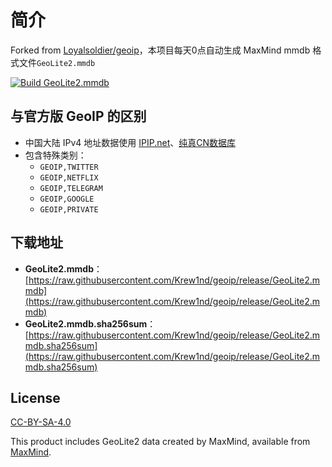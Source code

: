 # 简介

Forked from [Loyalsoldier/geoip](https://github.com/Loyalsoldier/geoip)，本项目每天0点自动生成 MaxMind mmdb 格式文件`GeoLite2.mmdb`

[![Build GeoLite2.mmdb](https://github.com/Krew1nd/geoip/actions/workflows/build.yml/badge.svg)](https://github.com/krew1nd/geoip/actions/workflows/build.yml)

## 与官方版 GeoIP 的区别

- 中国大陆 IPv4 地址数据使用 [IPIP.net](https://github.com/17mon/china_ip_list/blob/master/china_ip_list.txt)、[纯真CN数据库](https://raw.githubusercontent.com/metowolf/iplist/master/data/special/china.txt)
- 包含特殊类别：
  - `GEOIP,TWITTER`
  - `GEOIP,NETFLIX`
  - `GEOIP,TELEGRAM`
  - `GEOIP,GOOGLE`
  - `GEOIP,PRIVATE`

## 下载地址

- **GeoLite2.mmdb**：
 [https://raw.githubusercontent.com/Krew1nd/geoip/release/GeoLite2.mmdb](https://raw.githubusercontent.com/Krew1nd/geoip/release/GeoLite2.mmdb)
- **GeoLite2.mmdb.sha256sum**：
 [https://raw.githubusercontent.com/Krew1nd/geoip/release/GeoLite2.mmdb.sha256sum](https://raw.githubusercontent.com/Krew1nd/geoip/release/GeoLite2.mmdb.sha256sum)

## License

[CC-BY-SA-4.0](https://creativecommons.org/licenses/by-sa/4.0/)

This product includes GeoLite2 data created by MaxMind, available from [MaxMind](http://www.maxmind.com).
